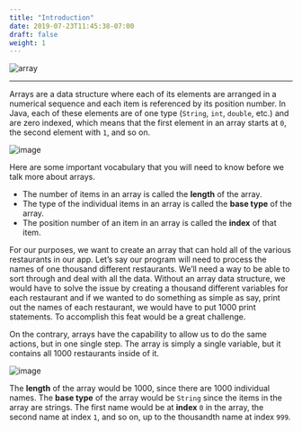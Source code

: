 ```yaml
---
title: "Introduction"
date: 2019-07-23T11:45:38-07:00
draft: false
weight: 1
---
```

<!--<link rel="stylesheet" href="../../style.css">-->

![array](../../img/whatis.png)
<hr>

Arrays are a data structure where each of its elements are arranged in a numerical sequence and each item is referenced by its position number. In Java, each of these elements are of one type (`String`, `int`, `double`, etc.) and are zero indexed, which means that the first element in an array starts at `0`, the second element with `1`, and so on.

![image](../../img/array.png)

Here are some important vocabulary that you will need to know before we talk more about arrays.

- The number of items in an array is called the **length** of the array.
- The type of the individual items in an array is called the **base type** of the array.
- The position number of an item in an array is called the **index** of that item.

For our purposes, we want to create an array that can hold all of the various restaurants in our app. Let’s say our program will need to process the names of one thousand different restaurants. We’ll need a way to be able to sort through and deal with all the data. Without an array data structure, we would have to solve the issue by creating a thousand different variables for each restaurant and if we wanted to do something as simple as say, print out the names of each restaurant, we would have to put 1000 print statements. To accomplish this feat would be a great challenge. 

On the contrary, arrays have the capability to allow us to do the same actions, but in one single step. The array is simply a single variable, but it contains all 1000 restaurants inside of it. 

![image](../../img/restaurant.png)

The **length** of the array would be 1000, since there are 1000 individual names. The **base type** of the array would be `String` since the items in the array are strings. The first name would be at **index** `0` in the array, the second name at index `1`, and so on, up to the thousandth name at index `999`.


